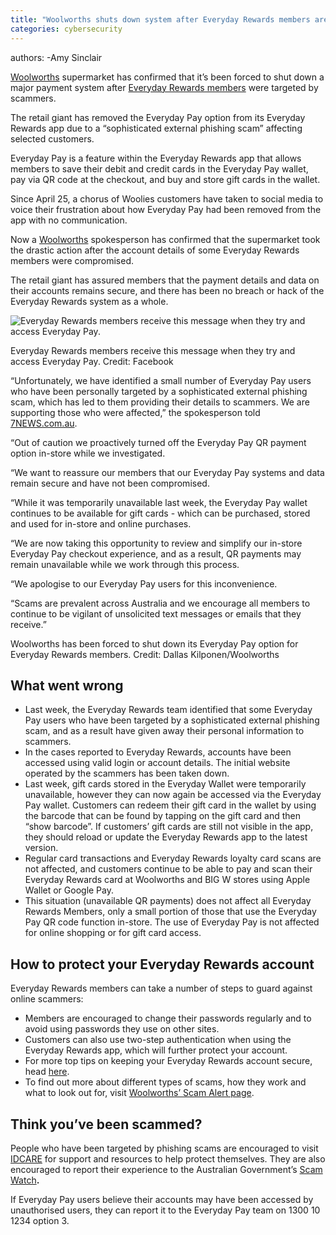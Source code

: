 ```yaml
---
title: "Woolworths shuts down system after Everyday Rewards members are hit by scammers 7NEWS"
categories: cybersecurity
---
```


authors:
-Amy Sinclair   



[Woolworths](https://7news.com.au/lifestyle/woolworths) supermarket has confirmed that it’s been forced to shut down a major payment system after [Everyday Rewards members](https://7news.com.au/lifestyle/woolworths-confirms-major-new-everyday-rewards-extra-promotion-effective-immediately--c-14318808) were targeted by scammers.

The retail giant has removed the Everyday Pay option from its Everyday Rewards app due to a “sophisticated external phishing scam” affecting selected customers.

Everyday Pay is a feature within the Everyday Rewards app that allows members to save their debit and credit cards in the Everyday Pay wallet, pay via QR code at the checkout, and buy and store gift cards in the wallet.

Since April 25, a chorus of Woolies customers have taken to social media to voice their frustration about how Everyday Pay had been removed from the app with no communication.

Now a [Woolworths](https://www.woolworths.com.au/) spokesperson has confirmed that the supermarket took the drastic action after the account details of some Everyday Rewards members were compromised.

The retail giant has assured members that the payment details and data on their accounts remains secure, and there has been no breach or hack of the Everyday Rewards system as a whole.

![Everyday Rewards members receive this message when they try and access Everyday Pay.](Woolworths%20shuts%20down%20system%20after%20Everyday%20Rewards%20members%20are%20hit%20by%20scammers%20%207NEWS/966a786ef46e5fb60b78cc01a989203188ac51aa-161x229-x0y0w1000h1422.jpg)

Everyday Rewards members receive this message when they try and access Everyday Pay. Credit: Facebook

“Unfortunately, we have identified a small number of Everyday Pay users who have been personally targeted by a sophisticated external phishing scam, which has led to them providing their details to scammers. We are supporting those who were affected,” the spokesperson told [7NEWS.com.au](https://7news.com.au/).

“Out of caution we proactively turned off the Everyday Pay QR payment option in-store while we investigated.

“We want to reassure our members that our Everyday Pay systems and data remain secure and have not been compromised.

“While it was temporarily unavailable last week, the Everyday Pay wallet continues to be available for gift cards - which can be purchased, stored and used for in-store and online purchases.

“We are now taking this opportunity to review and simplify our in-store Everyday Pay checkout experience, and as a result, QR payments may remain unavailable while we work through this process.

“We apologise to our Everyday Pay users for this inconvenience.

“Scams are prevalent across Australia and we encourage all members to continue to be vigilant of unsolicited text messages or emails that they receive.”

Woolworths has been forced to shut down its Everyday Pay option for Everyday Rewards members. Credit: Dallas Kilponen/Woolworths

## What went wrong

-   Last week, the Everyday Rewards team identified that some Everyday Pay users who have been targeted by a sophisticated external phishing scam, and as a result have given away their personal information to scammers.
-   In the cases reported to Everyday Rewards, accounts have been accessed using valid login or account details. The initial website operated by the scammers has been taken down.
-   Last week, gift cards stored in the Everyday Wallet were temporarily unavailable, however they can now again be accessed via the Everyday Pay wallet. Customers can redeem their gift card in the wallet by using the barcode that can be found by tapping on the gift card and then “show barcode”. If customers’ gift cards are still not visible in the app, they should reload or update the Everyday Rewards app to the latest version.
-   Regular card transactions and Everyday Rewards loyalty card scans are not affected, and customers continue to be able to pay and scan their Everyday Rewards card at Woolworths and BIG W stores using Apple Wallet or Google Pay.
-   This situation (unavailable QR payments) does not affect all Everyday Rewards Members, only a small portion of those that use the Everyday Pay QR code function in-store. The use of Everyday Pay is not affected for online shopping or for gift card access.

## How to protect your Everyday Rewards account

Everyday Rewards members can take a number of steps to guard against online scammers:

-   Members are encouraged to change their passwords regularly and to avoid using passwords they use on other sites.
-   Customers can also use two-step authentication when using the Everyday Rewards app, which will further protect your account.
-   For more top tips on keeping your Everyday Rewards account secure, head [here](https://www.woolworthsrewards.com.au/privacy/protection.html#top-tips-video).
-   To find out more about different types of scams, how they work and what to look out for, visit [Woolworths’ Scam Alert page](https://www.woolworths.com.au/shop/discover/about-us/scam-alert).

## Think you’ve been scammed?

People who have been targeted by phishing scams are encouraged to visit [IDCARE](https://www.idcare.org/) for support and resources to help protect themselves. They are also encouraged to report their experience to the Australian Government’s [Scam Watch](https://www.scamwatch.gov.au/)**.**

If Everyday Pay users believe their accounts may have been accessed by unauthorised users, they can report it to the Everyday Pay team on 1300 10 1234 option 3.